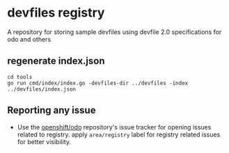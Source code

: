# devfiles registry

A repository for storing sample devfiles using devfile 2.0 specifications for odo and others

## regenerate index.json

```
cd tools
go run cmd/index/index.go -devfiles-dir ../devfiles -index ../devfiles/index.json
```

## Reporting any issue

- Use the [openshift/odo](https://github.com/openshift/odo) repository's issue tracker for opening issues related to registry. apply `area/registry` label for registry related issues for better visibility.
